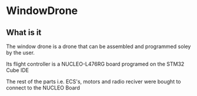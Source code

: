 # WindowDrone

## What is it

The window drone is a drone that can be assembled and programmed soley by the user.


Its flight controller is a NUCLEO-L476RG board programed on the STM32 Cube IDE


The rest of the parts i.e. ECS's, motors and radio reciver were bought to connect to the NUCLEO Board
